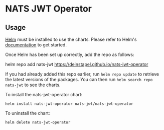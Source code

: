 # NATS JWT Operator

## Usage

[Helm](https://helm.sh) must be installed to use the charts.  Please refer to
Helm's [documentation](https://helm.sh/docs) to get started.

Once Helm has been set up correctly, add the repo as follows:

  helm repo add nats-jwt https://deinstapel.github.io/nats-jwt-operator

If you had already added this repo earlier, run `helm repo update` to retrieve
the latest versions of the packages.  You can then run `helm search repo
nats-jwt` to see the charts.

To install the nats-jwt-operator chart:

    helm install nats-jwt-operator nats-jwt/nats-jwt-operator

To uninstall the chart:

    helm delete nats-jwt-operator
